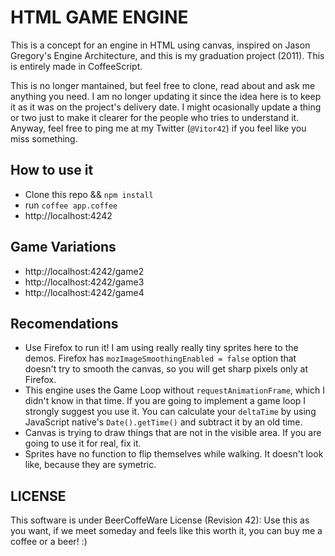 HTML GAME ENGINE
================

This is a concept for an engine in HTML using canvas, inspired on Jason Gregory's Engine Architecture, and this is my graduation project (2011). This is entirely made in CoffeeScript.

This is no longer mantained, but feel free to clone, read about and ask me anything you need. I am no longer updating it since the idea here is to keep it as it was on the project's delivery date. I might ocasionally update a thing or two just to make it clearer for the people who tries to understand it. Anyway, feel free to ping me at my Twitter (`@Vitor42`) if you feel like you miss something.

## How to use it

- Clone this repo && `npm install`
- run `coffee app.coffee`
- http://localhost:4242

## Game Variations

- http://localhost:4242/game2
- http://localhost:4242/game3
- http://localhost:4242/game4

## Recomendations

- Use Firefox to run it! I am using really really tiny sprites here to the demos. Firefox has `mozImageSmoothingEnabled = false` option that doesn't try to smooth the canvas, so you will get sharp pixels only at Firefox.
- This engine uses the Game Loop without `requestAnimationFrame`, which I didn't know in that time. If you are going to implement a game loop I strongly suggest you use it. You can calculate your `deltaTime` by using JavaScript native's `Date().getTime()` and subtract it by an old time.
- Canvas is trying to draw things that are not in the visible area. If you are going to use it for real, fix it.
- Sprites have no function to flip themselves while walking. It doesn't look like, because they are symetric.

## LICENSE
This software is under BeerCoffeWare License (Revision 42):
Use this as you want, if we meet someday and feels like this worth it, you can buy me a coffee or a beer! :)
